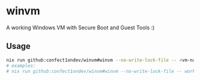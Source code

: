 # winvm

A working Windows VM with Secure Boot and Guest Tools :)

## Usage
```bash
nix run github:confect1ondev/winvm#winvm --no-write-lock-file -- <vm-name> /path/to/Win11.iso
# examples:
# nix run github:confect1ondev/winvm#winvm --no-write-lock-file -- work ~/Downloads/Win11_24H2_English_x64.iso

